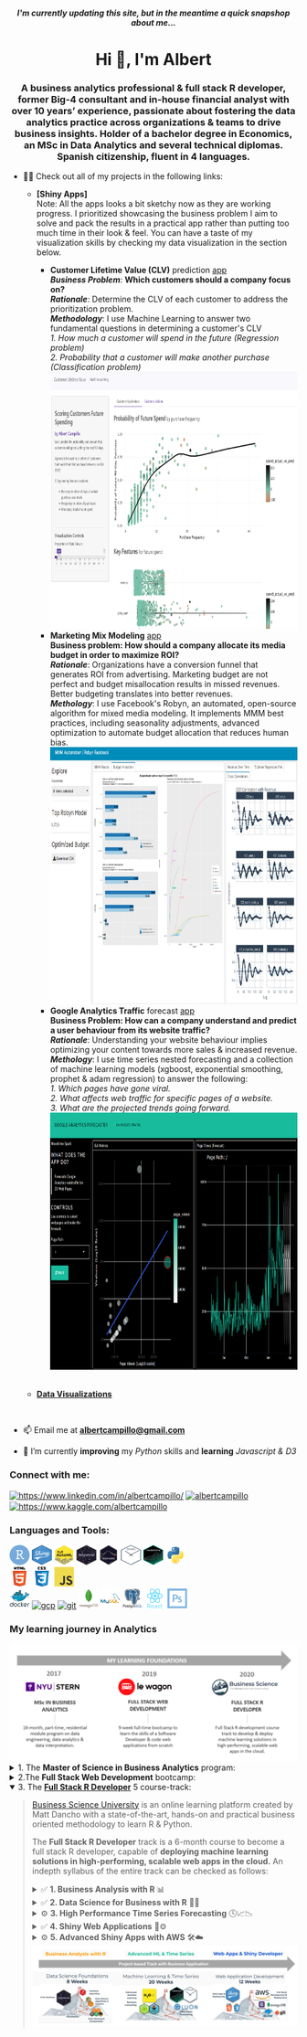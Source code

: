 <h5 align="center"><em>I'm currently updating this site, but in the meantime a quick snapshop about me...</em></h5>

<h1 align="center">Hi 👋, I'm Albert</h1>

<h3 align="center">A business analytics professional & full stack R developer, former Big-4 consultant and in-house financial analyst with over 10 years’ experience, passionate about fostering the data analytics practice across organizations & teams to drive business insights. Holder of a bachelor degree in Economics, an MSc in Data Analytics and several technical diplomas. Spanish citizenship, fluent in 4 languages.</h3>

- 👨‍💻 Check out all of my projects in the following links:

   * **[Shiny Apps]** 
      <br> Note: All the apps looks a bit sketchy now as they are working progress. I prioritized showcasing the business problem I aim to solve and pack the results in a practical app rather than putting too much time in their look & feel. You can have a taste of my visualization skills by checking my data visualization in the section below.
     * **Customer Lifetime Value (CLV)** prediction [app](https://campillo.shinyapps.io/customer_lifetime_value_app/)
       <br>_**Business Problem**_: **Which customers should a company focus on?**
       <br>_**Rationale**_: Determine the CLV of each customer to address the prioritization problem.
       <br>_**Methodology**_: I use Machine Learning to answer two fundamental questions in determining a customer's CLV
       <br>  _1. How much a customer will spend in the future (Regression problem)_
       <br>  _2. Probability that a customer will make another purchase (Classification problem)_
       <br> <img src="https://github.com/acampi/acampi/blob/main/CLV.png" alt="shiny" width="700" height="450"/>
       <br>
     * **Marketing Mix Modeling** [app](https://campillo.shinyapps.io/02_robyn_app/)
       <br>**Business problem: How should a company allocate its media budget in order to maximize ROI?**
       <br>_**Rationale**_: Organizations have a conversion funnel that generates ROI from advertising. Marketing budget are not perfect and budget misallocation results in missed revenues. Better budgeting translates into better revenues.
       <br>_**Methology**_: I use Facebook's Robyn, an automated, open-source algorithm for mixed media modeling. It implements MMM best practices, including seasonality adjustments, advanced optimization to automate budget allocation that reduces human bias.
       <br> <img src="https://github.com/acampi/acampi/blob/main/MMM.png" alt="shiny" width="700" height="450"/>
       <br>
     * **Google Analytics Traffic** forecast [app](https://campillo.shinyapps.io/website_traffic_forecaster/)
       <br>**Business Problem: How can a company understand and predict a user behaviour from its website traffic?**
       <br>_**Rationale**_: Understanding your website behaviour implies optimizing your content towards more sales & increased revenue.
       <br>_**Methology**_: I use time series nested forecasting and a collection of machine learning models (xgboost, exponential smoothing, prophet & adam regression) to answer the following:
       <br>  _1. Which pages have gone viral._
       <br>  _2. What affects web traffic for specific pages of a website._
       <br>  _3. What are the projected trends going forward._
       <br> <img src="https://github.com/acampi/acampi/blob/main/GA%20forecast.png" alt="shiny" width="700" height="450"/>
       <br>
       <br>
      
    
   * **[Data Visualizations](https://github.com/acampi/MyDataVisualizations)**
<br>

- 📫 Email me at **albertcampillo@gmail.com**

- 🌱 I’m currently **improving** my *Python* skills and **learning** *Javascript & D3* 

<h3 align="left">Connect with me:</h3>
<p align="left">
<a href="https://www.linkedin.com/in/albertcampillo/" target="blank"><img align="center" src="https://raw.githubusercontent.com/rahuldkjain/github-profile-readme-generator/master/src/images/icons/Social/linked-in-alt.svg" alt="https://www.linkedin.com/in/albertcampillo/" height="25" width="35" /></a>
<a href="https://twitter.com/albertcampillo" target="blank"><img align="center" src="https://raw.githubusercontent.com/rahuldkjain/github-profile-readme-generator/master/src/images/icons/Social/twitter.svg" alt="albertcampillo" height="25" width="35" /></a>
<a href="https://www.kaggle.com/albertcampillo" target="blank"><img align="center" src="https://raw.githubusercontent.com/rahuldkjain/github-profile-readme-generator/master/src/images/icons/Social/kaggle.svg" alt="https://www.kaggle.com/albertcampillo" height="25" width="35" /></a>
</p>

<h3 align="left">Languages and Tools:</h3>
<p align="left"> 
<a href="https://www.rstudio.com/" target="_blank" rel="noreferrer"><img src="https://raw.githubusercontent.com/devicons/devicon/master/icons/rstudio/rstudio-original.svg" alt="rstudio" width="35" height="35"/></a> 
<a href="https://www.shinyapps.io/" target="_blank" rel="noreferrer"><img src="https://github.com/acampi/acampi/blob/main/shiny.png" alt="shiny" width="35" height="35"/></a> 
<a href="https://h2o.ai/" target="_blank" rel="noreferrer"><img src="https://github.com/acampi/acampi/blob/main/h2o.jpg" alt="h2o" width="35" height="35"/></a>
<a href="https://www.tidyverse.org/" target="_blank" rel="noreferrer"><img src="https://github.com/acampi/acampi/blob/main/tidyverse.png" alt="tidyverse" width="35" height="35"/></a> 
<a href="https://www.tidymodels.org/" target="_blank" rel="noreferrer"><img src="https://github.com/acampi/acampi/blob/main/tidymodels.png" alt="tidymodels" width="35" height="35"/></a>
<a href="https://business-science.github.io/timetk/" target="_blank" rel="noreferrer"><img src="https://github.com/acampi/acampi/blob/main/timetk.png" alt="timetk" width="35" height="35"/></a>
<a href="https://business-science.github.io/modeltime/" target="_blank" rel="noreferrer"> <img src="https://github.com/acampi/acampi/blob/main/modeltime.png" alt="modeltime" width="35" height="35"/></a>
<a href="https://www.python.org" target="_blank" rel="noreferrer"><img src="https://raw.githubusercontent.com/devicons/devicon/master/icons/python/python-original.svg" alt="python" width="35" height="35"/></a>
<br>
<a href="https://www.w3.org/html/" target="_blank" rel="noreferrer"><img src="https://raw.githubusercontent.com/devicons/devicon/master/icons/html5/html5-original-wordmark.svg" alt="html5" width="35" height="35"/></a>
<a href="https://www.w3schools.com/css/" target="_blank" rel="noreferrer"><img src="https://raw.githubusercontent.com/devicons/devicon/master/icons/css3/css3-original-wordmark.svg" alt="css3" width="35" height="35"/></a>
<a href="https://developer.mozilla.org/en-US/docs/Web/JavaScript" target="_blank" rel="noreferrer"><img src="https://raw.githubusercontent.com/devicons/devicon/master/icons/javascript/javascript-original.svg" alt="javascript" width="35" height="35"/></a>
<br>
<a href="https://www.docker.com/" target="_blank" rel="noreferrer"><img src="https://raw.githubusercontent.com/devicons/devicon/master/icons/docker/docker-original-wordmark.svg" alt="docker" width="35" height="35"/></a>
<a href="https://cloud.google.com" target="_blank" rel="noreferrer"><img src="https://www.vectorlogo.zone/logos/google_cloud/google_cloud-icon.svg" alt="gcp" width="35" height="35"/></a> 
<a href="https://git-scm.com/" target="_blank" rel="noreferrer"><img src="https://www.vectorlogo.zone/logos/git-scm/git-scm-icon.svg" alt="git" width="35" height="35"/></a>  
<a href="https://www.mongodb.com/" target="_blank" rel="noreferrer"><img src="https://raw.githubusercontent.com/devicons/devicon/master/icons/mongodb/mongodb-original-wordmark.svg" alt="mongodb" width="35" height="35"/></a>
<a href="https://www.mysql.com/" target="_blank" rel="noreferrer"><img src="https://raw.githubusercontent.com/devicons/devicon/master/icons/mysql/mysql-original-wordmark.svg" alt="mysql" width="35" height="35"/></a>  
<a href="https://www.postgresql.org" target="_blank" rel="noreferrer"><img src="https://raw.githubusercontent.com/devicons/devicon/master/icons/postgresql/postgresql-original-wordmark.svg" alt="postgresql" width="35" height="35"/></a>  
<a href="https://reactjs.org/" target="_blank" rel="noreferrer"><img src="https://raw.githubusercontent.com/devicons/devicon/master/icons/react/react-original-wordmark.svg" alt="react" width="35" height="35"/></a>
<a href="https://www.photoshop.com/en" target="_blank" rel="noreferrer"><img src="https://raw.githubusercontent.com/devicons/devicon/master/icons/photoshop/photoshop-line.svg" alt="photoshop" width="35" height="35"/></a>
</p>

<h3 align="left">My learning journey in Analytics</h3>
<a href="https://www.rstudio.com/" target="_blank" rel="noreferrer"> <img src="https://github.com/acampi/acampi/blob/main/learning_path.png" alt="rstudio"/> </a>

<details><summary> 1. The <strong>Master of Science in Business Analytics</u></strong> program:</summary><blockquote>
  <p> ⚠️Section under construction⚠️</p> 
<p> In the meantime, you can find more about <strong>NYU MSBA program</strong><a href="https://www.stern.nyu.edu/programs-admissions/ms-business-analytics/academics"> here </a></p>
  </blockquote></details>
  
<details><summary> 2.The <strong>Full Stack Web Development</u></strong> bootcamp:</summary><blockquote>
  <p> ⚠️Section under construction⚠️ </p>
  <p> In the meantime, you can find more about <strong>Le Wagon program</strong><a href="https://www.lewagon.com/web-development-course/full-time"> here </a></p>
  </blockquote></details>

<details open><summary> 3. The <strong><u>Full Stack R Developer</u></strong> 5 course-track:</summary><blockquote>
<p><a href="https://www.business-science.io/">Business Science University</a> is an online learning platform created by Matt Dancho with a state-of-the-art, hands-on and practical business oriented methodology to learn R & Python. </p>
  <p>The <strong> Full Stack R Developer</strong> track is a 6-month course to become a full stack R developer, capable of <strong>deploying machine learning solutions in high-performing, scalable web apps in the cloud.</strong> An indepth syllabus of the entire track can be checked as follows:</p>
  
<details><summary> ✅ <strong>1. Business Analysis with R </strong>📊</summary><blockquote>
  <p> Foundational data science & manipulation course using R & tidyverse, covering: </p>
  <ul>
    <li><strong>Data Import</strong>: readr & odbc</li>
    <li><strong>Data Cleaning</strong> & <strong>Wrangling</strong>: dplyr & tidyr</li>
    <li><strong>Time Series</strong>, <strong>Text</strong>, & <strong>Categorical Data</strong>: lubridate, stringr, & forcats</li>
    <li><strong>Visualization</strong>: ggplot2</li>
    <li><strong>Functional programming</strong> & <strong>Iteration</strong>: purrr</li>
    <li><strong>Modeling</strong> & <strong>Machine Learning</strong>: parnsip (xgboost, glmnet, kernlab, broom, & more)</li>
    <li><strong>Business Reporting</strong>: communicate results with rmarkdown</li>
  </ul>
  <a href="" target="_blank" rel="noreferrer"> <img src="https://github.com/acampi/acampi/blob/main/certif_ds4b_101R.png" alt="ds4b_101R" width="400" height="300"/></a>
</blockquote></details>

<details><summary> ✅ <strong>2. Data Science for Business with R</strong> 🤖🔮</summary><blockquote>
<br>
  <p>Practical data science course encompassing the use of <a href="https://h2o.ai/">H2O AutoML</a> open-source machine learning framework to solve business problems.</p>
  <ul>
    <li>Business problem <strong>foundations</strong>, introduction to the <strong>Business Problem Framework</strong></li>
    <li><strong>Business Understanding</strong>: Using dplyr & ggplot2 to size the business problem tidy eval to build custom functions that fit within the tidyverse</li>
    <li><strong>Data Understanding</strong>: Use skimr and GGally packages to efficiently visualize key relationships</li>
    <li><strong>Data Preparation</strong>: Use recipes to prepare data in both human and machine readable formats | perform preliminary correlation analysis</li>
    <li><strong>H2O AutoML Modeling</strong> & <strong>Performance</strong>: Use Automated Machine Learning (AutoML) to produce 30+ models | analyze performance using ROC, Precision/Recall, Gain & Lift plots</li>
    <li>Explaining <strong>Black-Box Modela</strong>: Use LIME to explain which features are driving the complex deep learning & stacked ensemble models</li>
    <li><strong>Expected Value</strong>, <strong>Threshold Optimization</strong>, & <strong>Sensitivity Analysis</strong>: Link the model to financial performance through the Expected Value framework</li>
    <li><strong>Recommendation Algorithm Development</strong>: Use a 3-step process to develop a recommendation algorithm capable of assisting managers in retaining employees</li>
  </ul>
  <a href="" target="_blank" rel="noreferrer"> <img src="https://github.com/acampi/acampi/blob/main/certif_ds4b_201R.png " alt="ds4b_201R" width="400" height="300"/></a>
</blockquote></details>

<details><summary> ⚙️ <strong>3. High Performance Time Series Forecasting</strong> 🕓📈📉 </summary><blockquote>
<br>
<p>Apply the latest forecasting techniques to real business problems by learning from the strategies 
  that won 4 key time-series Kaggle competitions</p>
<ul>
  <li>Improve <strong>demand forecasting</strong></li>
  <li><strong>Advanced forecasting</strong> algorithms & <strong>feature engineering</strong></li>
  <li><strong>Time Series preparation</strong> `time_tk`: time series data wrangling, transformations & visualization</li>
  <li>Machine learning `modeltime`: <strong>time series modeling</strong>, <strong>experimentation</strong> & <strong>model comparison</strong></li>
  <li><strong>Deep Learning</strong> with `gluon`</li>
</ul> 
</blockquote></details>

<details><summary> ✅ <strong>4. Shiny Web Applications</strong> 🔧⚙️</summary><blockquote>
<br>
  <p>Deployment of data solutions into web applications using the Shiny & Flexdashboard frameworks</p>
  <ul>
    <li><strong>Shiny</strong>: A web application framework with UI components that are reactive to user input.</li>
    <li><strong>Flexdashboard</strong>: A dashboarding framework that is built on top of RMarkdown.</li>
    <li><strong>Machine learning models</strong> used to predict product prices: parsnip and XGBoost</li>
  </ul>
  <a href="" target="_blank" rel="noreferrer"> <img src="https://github.com/acampi/acampi/blob/main/certif_ds4b_102R.png" alt="ds4b_102R" width="400" height="300"/></a>
</blockquote></details>

<details><summary> ⚙️ <strong>5. Advanced Shiny Apps with AWS</strong> 🛠️☁️ </summary><blockquote>
<br>
  <p>Build & deploy <strong>complex production-ready apps in the cloud</strong> using R, Shiny & AWS</p>
  <ul>
    <li>Frontend: Shiny integration into <strong>Bootstrap system</strong> & <strong>Shiny Javascript</strong></li>
    <li><strong>Backend development</strong>: authentication, user management for customized & secure UI. Store user work and connect the app to a NoSQL cloud database</li>
    <li><strong>Product deployment</strong> with <strong>AWS</strong> & MongoDB</li>
  </ul>
</blockquote></details>
<a href="https://www.rstudio.com/" target="_blank" rel="noreferrer"> <img src="https://github.com/acampi/acampi/blob/main/course_track.png" alt="rstudio"/> </a>
</blockquote></details>


